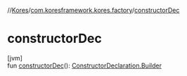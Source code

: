 //[Kores](../../index.md)/[com.koresframework.kores.factory](index.md)/[constructorDec](constructor-dec.md)

# constructorDec

[jvm]\
fun [constructorDec](constructor-dec.md)(): [ConstructorDeclaration.Builder](../com.koresframework.kores.base/-constructor-declaration/-builder/index.md)

